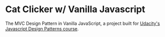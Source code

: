 # Cat Clicker w/ Vanilla Javascript

The MVC Design Pattern in Vanilla JavaScript, a project built for [Udacity's Javascript Design Patterns course](https://www.udacity.com/course/javascript-design-patterns--ud989).
